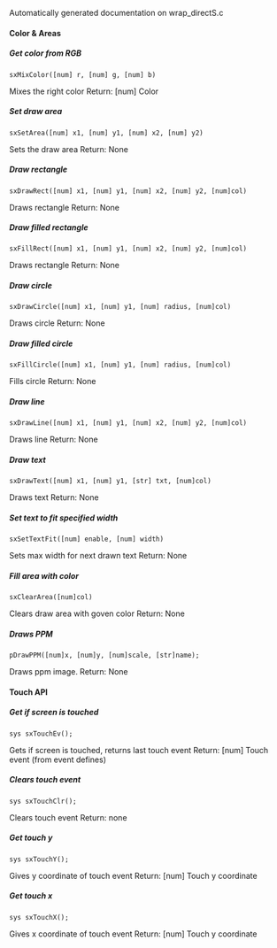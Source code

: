 Automatically generated documentation on wrap_directS.c

####	Color & Areas

##### Get color from RGB
    sxMixColor([num] r, [num] g, [num] b)
Mixes the right color
Return: [num] Color
##### Set draw area
    sxSetArea([num] x1, [num] y1, [num] x2, [num] y2)
Sets the draw area
Return: None
##### Draw rectangle
    sxDrawRect([num] x1, [num] y1, [num] x2, [num] y2, [num]col)
Draws rectangle
Return: None
##### Draw filled rectangle
    sxFillRect([num] x1, [num] y1, [num] x2, [num] y2, [num]col)
Draws rectangle
Return: None
##### Draw circle
    sxDrawCircle([num] x1, [num] y1, [num] radius, [num]col)
Draws circle
Return: None
##### Draw filled circle
    sxFillCircle([num] x1, [num] y1, [num] radius, [num]col)
Fills circle
Return: None
##### Draw line
    sxDrawLine([num] x1, [num] y1, [num] x2, [num] y2, [num]col)
Draws line
Return: None
##### Draw text
    sxDrawText([num] x1, [num] y1, [str] txt, [num]col)
Draws text
Return: None
##### Set text to fit specified width
    sxSetTextFit([num] enable, [num] width)
Sets max width for next drawn text
Return: None
##### Fill area with color
    sxClearArea([num]col)
Clears draw area with goven color
Return: None
##### Draws PPM
    pDrawPPM([num]x, [num]y, [num]scale, [str]name);
Draws ppm image.
Return: None
#### Touch API
##### Get if screen is touched
    sys sxTouchEv();
Gets if screen is touched, returns last touch event
Return: [num] Touch event (from event defines)
##### Clears touch event
    sys sxTouchClr();
Clears touch event
Return: none
##### Get touch y
    sys sxTouchY();
Gives y coordinate of touch event
Return: [num] Touch y coordinate
##### Get touch x
    sys sxTouchX();
Gives x coordinate of touch event
Return: [num] Touch y coordinate
